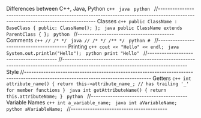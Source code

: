 Differences between C++, Java, Python
    ```c++
    ```
    ```java
    ```
    ```python
    ```
//----------------------------------------------------------------------------------------------------------------------------------
Classes
    ```c++
    public ClassName : BaseClass {
     public:
      ClassName();
    };
    ```
    ```java
    public ClassName extends ParentClass {
    };
    ```
    ```python
    ```
//----------------------------------------
Comments
    ```c++
    //
    /* */
    ```
    ```java
    //
    /* */
    /** */
    ```
    ```python
    #
    ```
//----------------------------------------
Printing
    ```c++
        cout << "Hello" << endl;
    ```
    ```java
        System.out.println("Hello");
    ```
    ```python
      print "Hello"
    ```
//----------------------------------------
//----------------------------------------------------------------------------------------------------------------------------------
Style
//----------------------------------------------------------------------------------------------------------------------------------
Getters
    ```c++
    int attribute_name() {
      return this->attribute_name_; // has trailing '_' for member functions
    }
    ```
    ```java
    int getAttributeName() {
      return this.attributeName;
    }
    ```
    ```python
    ```
//----------------------------------------
Variable Names
    ```c++
      int a_variable_name;
    ```
    ```java
      int aVariableName;
    ```
    ```python
      aVariableName;
    ```
//----------------------------------------
